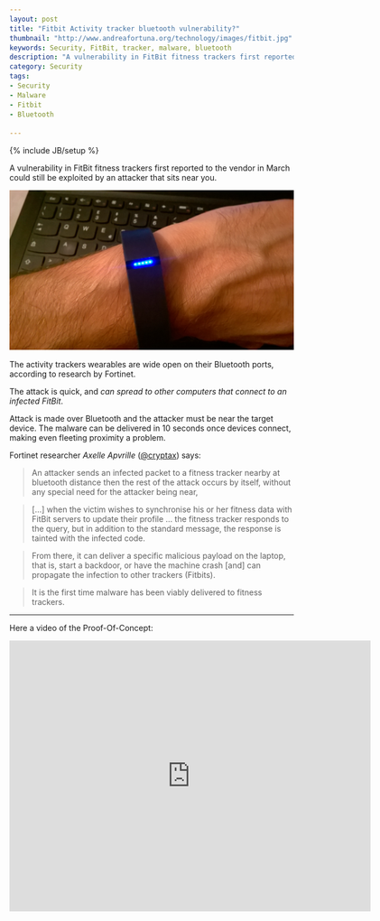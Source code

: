 ```yaml
---
layout: post
title: "Fitbit Activity tracker bluetooth vulnerability?"
thumbnail: "http://www.andreafortuna.org/technology/images/fitbit.jpg"
keywords: Security, FitBit, tracker, malware, bluetooth
description: "A vulnerability in FitBit fitness trackers first reported to the vendor in March could still be exploited by an attacker that sits near you."
category: Security
tags: 
- Security
- Malware
- Fitbit
- Bluetooth

---
```

{% include JB/setup %}

A vulnerability in FitBit fitness trackers first reported to the vendor in March could still be exploited by an attacker that sits near you.

![FitBit](/technology/images/fitbit.jpg)
<!-- more -->

The activity trackers wearables are wide open on their Bluetooth ports, according to research by Fortinet. 

The attack is quick, and *can spread to other computers that connect to an infected FitBit*.


Attack is made over Bluetooth and the attacker must be near the target device. 
The malware can be delivered in 10 seconds once devices connect, making even fleeting proximity a problem.

Fortinet researcher *Axelle Apvrille* ([@cryptax](https://twitter.com/cryptax)) says:

>An attacker sends an infected packet to a fitness tracker nearby at bluetooth distance then the rest of the attack occurs by itself, without any special need for the attacker being near,

>[...] when the victim wishes to synchronise his or her fitness data with FitBit servers to update their profile … the fitness tracker responds to the query, but in addition to the standard message, the response is tainted with the infected code.

>From there, it can deliver a specific malicious payload on the laptop, that is, start a backdoor, or have the machine crash [and] can propagate the infection to other trackers (Fitbits).

>It is the first time malware has been viably delivered to fitness trackers.

<hr/>

Here a video of the Proof-Of-Concept:

<iframe width="640" height="480" src="https://www.youtube.com/embed/qa8qVAPPlTE" frameborder="0" allowfullscreen></iframe>